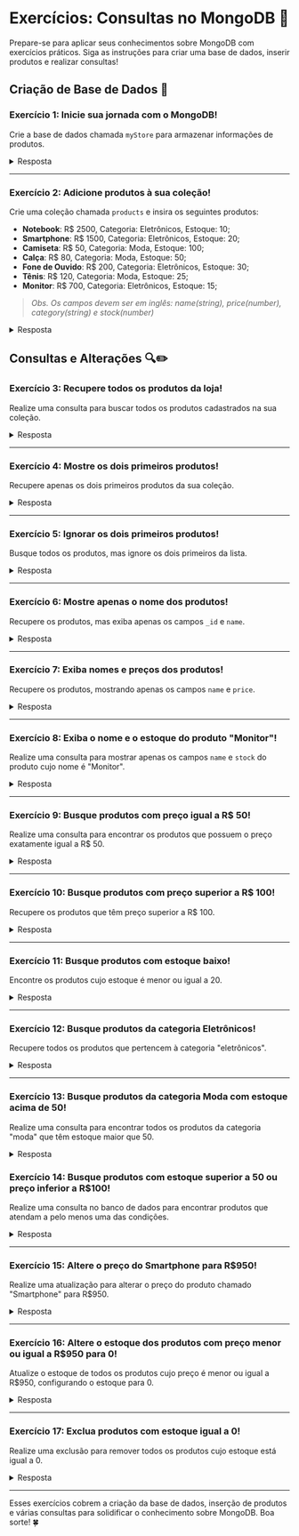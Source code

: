 # Exercícios: Consultas no MongoDB 📝

Prepare-se para aplicar seus conhecimentos sobre MongoDB com exercícios práticos. Siga as instruções para criar uma base de dados, inserir produtos e realizar consultas!

## Criação de Base de Dados 📂

### Exercício 1: Inicie sua jornada com o MongoDB!

Crie a base de dados chamada `myStore` para armazenar informações de produtos.

<details>
<summary>Resposta</summary>

```bash
use myStore
```

</details>

---

### Exercício 2: Adicione produtos à sua coleção!

Crie uma coleção chamada `products` e insira os seguintes produtos:

- **Notebook**: R$ 2500, Categoria: Eletrônicos, Estoque: 10;
- **Smartphone**: R$ 1500, Categoria: Eletrônicos, Estoque: 20;
- **Camiseta**: R$ 50, Categoria: Moda, Estoque: 100;
- **Calça**: R$ 80, Categoria: Moda, Estoque: 50;
- **Fone de Ouvido**: R$ 200, Categoria: Eletrônicos, Estoque: 30;
- **Tênis**: R$ 120, Categoria: Moda, Estoque: 25;
- **Monitor**: R$ 700, Categoria: Eletrônicos, Estoque: 15;

> _Obs. Os campos devem ser em inglês: name(string), price(number), category(string) e stock(number)_

<details>
<summary>Resposta</summary>

```bash
db.products.insertMany([
  { name: "Notebook", price: 2500, category: "eletrônicos", stock: 10 },
  { name: "Smartphone", price: 1500, category: "eletrônicos", stock: 20 },
  { name: "Camiseta", price: 50, category: "moda", stock: 100 },
  { name: "Calça", price: 80, category: "moda", stock: 50 },
  { name: "Fone de Ouvido", price: 200, category: "eletrônicos", stock: 30 },
  { name: "Tênis", price: 120, category: "moda", stock: 25 },
  { name: "Monitor", price: 700, category: "eletrônicos", stock: 15 }
])
```

</details>

## Consultas e Alterações 🔍✏️

### Exercício 3: Recupere todos os produtos da loja!

Realize uma consulta para buscar todos os produtos cadastrados na sua coleção.

<details>
<summary>Resposta</summary>

```bash
db.products.find()
```

</details>

---

### Exercício 4: Mostre os dois primeiros produtos!

Recupere apenas os dois primeiros produtos da sua coleção.

<details>
<summary>Resposta</summary>

```bash
db.products.find().limit(2)
```

</details>

---

### Exercício 5: Ignorar os dois primeiros produtos!

Busque todos os produtos, mas ignore os dois primeiros da lista.

<details>
<summary>Resposta</summary>

```bash
db.products.find().skip(2)
```

</details>

---

### Exercício 6: Mostre apenas o nome dos produtos!

Recupere os produtos, mas exiba apenas os campos `_id` e `name`.

<details>
<summary>Resposta</summary>

```bash
db.products.find({}, { _id: 1, name: 1 })
```

</details>

---

### Exercício 7: Exiba nomes e preços dos produtos!

Recupere os produtos, mostrando apenas os campos `name` e `price`.

<details>
<summary>Resposta</summary>

```bash
db.products.find({}, { _id: 0, name: 1, price: 1 })
```

</details>

---

### Exercício 8: Exiba o nome e o estoque do produto "Monitor"!

Realize uma consulta para mostrar apenas os campos `name` e `stock` do produto cujo nome é "Monitor".

<details>
<summary>Resposta</summary>

```bash
db.products.find(
  { name: { $eq: "Monitor" } },
  { _id: 0, name: 1, stock: 1 }
)
```

</details>

---

### Exercício 9: Busque produtos com preço igual a R$ 50!

Realize uma consulta para encontrar os produtos que possuem o preço exatamente igual a R$ 50.

<details>
<summary>Resposta</summary>

```bash
db.products.find({ price: { $eq: 50 } })
```

</details>

---

### Exercício 10: Busque produtos com preço superior a R$ 100!

Recupere os produtos que têm preço superior a R$ 100.

<details>
<summary>Resposta</summary>

```bash
db.products.find({ price: { $gt: 100 } })
```

</details>

---

### Exercício 11: Busque produtos com estoque baixo!

Encontre os produtos cujo estoque é menor ou igual a 20.

<details>
<summary>Resposta</summary>

```bash
db.products.find({ stock: { $lte: 20 } })
```

</details>

---

### Exercício 12: Busque produtos da categoria Eletrônicos!

Recupere todos os produtos que pertencem à categoria "eletrônicos".

<details>
<summary>Resposta</summary>

```bash
db.products.find({ category: "eletrônicos" })
```

</details>

---

### Exercício 13: Busque produtos da categoria Moda com estoque acima de 50!

Realize uma consulta para encontrar todos os produtos da categoria "moda" que têm estoque maior que 50.

<details>
<summary>Resposta</summary>

```bash
db.products.find({
  $and: [
    { category: "moda" },
    { stock: { $gt: 50 } }
  ]
})
```

</details>



### Exercício 14: Busque produtos com estoque superior a 50 ou preço inferior a R$100!

Realize uma consulta no banco de dados para encontrar produtos que atendam a pelo menos uma das condições.

<details>
<summary>Resposta</summary>

```bash
db.products.find({
  $or: [
    { stock: { $gt: 50 } },
    { price: { $lt: 100 } }
  ]
})
```

</details>

---

### Exercício 15: Altere o preço do Smartphone para R$950!

Realize uma atualização para alterar o preço do produto chamado "Smartphone" para R$950.

<details>
<summary>Resposta</summary>

```bash
db.products.updateOne(
  { name: "Smartphone" },
  { $set: { price: 950 } }
)
```

</details>

---

### Exercício 16: Altere o estoque dos produtos com preço menor ou igual a R$950 para 0!

Atualize o estoque de todos os produtos cujo preço é menor ou igual a R$950, configurando o estoque para 0.

<details>
<summary>Resposta</summary>

```bash
db.products.updateMany(
  { price: { $lte: 950 } },
  { $set: { stock: 0 } }
)
```

</details>

---

### Exercício 17: Exclua produtos com estoque igual a 0!

Realize uma exclusão para remover todos os produtos cujo estoque está igual a 0.

<details>
<summary>Resposta</summary>

```bash
db.products.deleteMany(
  { stock: 0 }
)
```

</details>

---

Esses exercícios cobrem a criação da base de dados, inserção de produtos e várias consultas para solidificar o conhecimento sobre MongoDB. Boa sorte! 🍀